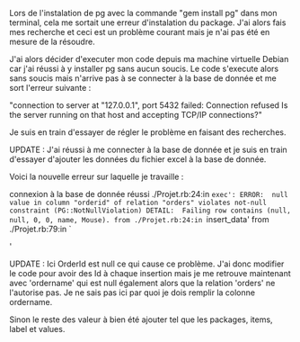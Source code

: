 Lors de l'instalation de pg avec la commande "gem install pg" dans mon terminal, cela me sortait une erreur d'instalation du package.
J'ai alors fais mes recherche et ceci est un problème courant mais je n'ai pas été en mesure de la résoudre.

J'ai alors décider d'executer mon code depuis ma machine virtuelle Debian car j'ai réussi à y installer pg sans aucun soucis.
Le code s'execute alors sans soucis mais n'arrive pas à se connecter à la base de donnée et me sort l'erreur suivante :

"connection to server at "127.0.0.1", port 5432 failed: Connection refused
Is the server running on that host and accepting TCP/IP connections?"

Je suis en train d'essayer de régler le problème en faisant des recherches.

UPDATE : J'ai réussi à me connecter à la base de donnée et je suis en train d'essayer d'ajouter les données du fichier excel à la base de donnée.

Voici la nouvelle erreur sur laquelle je travaille :

connexion à la base de donnée réussi
./Projet.rb:24:in `exec': ERROR:  null value in column "orderid" of relation "orders" violates not-null constraint (PG::NotNullViolation)
DETAIL:  Failing row contains (null, null, 0, 0, name, Mouse).
        from ./Projet.rb:24:in `insert_data'
        from ./Projet.rb:79:in `<main>'

UPDATE : Ici OrderId est null ce qui cause ce problème. J'ai donc modifier le code pour avoir des Id à chaque insertion mais je me retrouve 
maintenant avec 'ordername' qui est null également alors que la relation 'orders' ne l'autorise pas. Je ne sais pas ici par quoi je dois
remplir la colonne ordername.

Sinon le reste des valeur à bien été ajouter tel que les packages, items, label et values.
